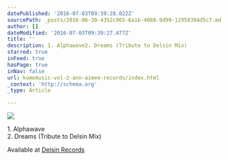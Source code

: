```yaml
---
datePublished: '2016-07-03T09:39:28.022Z'
sourcePath: _posts/2016-06-30-4352c965-6a1b-4088-9d99-12958394d5c7.md
author: []
dateModified: '2016-07-03T09:39:27.477Z'
title: ''
description: 1. Alphawave2. Dreams (Tribute to Delsin Mix)
starred: true
inFeed: true
hasPage: true
inNav: false
url: kumomusic-vol-2-ann-aimee-records/index.html
_context: 'http://schema.org'
_type: Article

---
```

![](https://the-grid-user-content.s3-us-west-2.amazonaws.com/7c2034f3-eb23-4adc-b173-e4433de5b7f8.jpg)

1\. Alphawave  
2\. Dreams (Tribute to Delsin Mix)

Available at [Delsin Records][0]

[0]: http://www.delsinrecords.com/release/170/james-kumo/kumomusic-vol-2 "James Kumo - Kumomusic Vol 2"